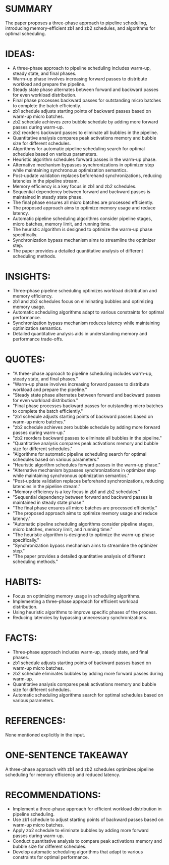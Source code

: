 # SUMMARY
The paper proposes a three-phase approach to pipeline scheduling, introducing memory-efficient zb1 and zb2 schedules, and algorithms for optimal scheduling.

# IDEAS:
- A three-phase approach to pipeline scheduling includes warm-up, steady state, and final phases.
- Warm-up phase involves increasing forward passes to distribute workload and prepare the pipeline.
- Steady state phase alternates between forward and backward passes for even workload distribution.
- Final phase processes backward passes for outstanding micro batches to complete the batch efficiently.
- zb1 schedule adjusts starting points of backward passes based on warm-up micro batches.
- zb2 schedule achieves zero bubble schedule by adding more forward passes during warm-up.
- zb2 reorders backward passes to eliminate all bubbles in the pipeline.
- Quantitative analysis compares peak activations memory and bubble size for different schedules.
- Algorithms for automatic pipeline scheduling search for optimal schedules based on various parameters.
- Heuristic algorithm schedules forward passes in the warm-up phase.
- Alternative mechanism bypasses synchronizations in optimizer step while maintaining synchronous optimization semantics.
- Post-update validation replaces beforehand synchronizations, reducing latencies in the pipeline stream.
- Memory efficiency is a key focus in zb1 and zb2 schedules.
- Sequential dependency between forward and backward passes is maintained in steady state phase.
- The final phase ensures all micro batches are processed efficiently.
- The proposed approach aims to optimize memory usage and reduce latency.
- Automatic pipeline scheduling algorithms consider pipeline stages, micro batches, memory limit, and running time.
- The heuristic algorithm is designed to optimize the warm-up phase specifically.
- Synchronization bypass mechanism aims to streamline the optimizer step.
- The paper provides a detailed quantitative analysis of different scheduling methods.

# INSIGHTS:
- Three-phase pipeline scheduling optimizes workload distribution and memory efficiency.
- zb1 and zb2 schedules focus on eliminating bubbles and optimizing memory usage.
- Automatic scheduling algorithms adapt to various constraints for optimal performance.
- Synchronization bypass mechanism reduces latency while maintaining optimization semantics.
- Detailed quantitative analysis aids in understanding memory and performance trade-offs.

# QUOTES:
- "A three-phase approach to pipeline scheduling includes warm-up, steady state, and final phases."
- "Warm-up phase involves increasing forward passes to distribute workload and prepare the pipeline."
- "Steady state phase alternates between forward and backward passes for even workload distribution."
- "Final phase processes backward passes for outstanding micro batches to complete the batch efficiently."
- "zb1 schedule adjusts starting points of backward passes based on warm-up micro batches."
- "zb2 schedule achieves zero bubble schedule by adding more forward passes during warm-up."
- "zb2 reorders backward passes to eliminate all bubbles in the pipeline."
- "Quantitative analysis compares peak activations memory and bubble size for different schedules."
- "Algorithms for automatic pipeline scheduling search for optimal schedules based on various parameters."
- "Heuristic algorithm schedules forward passes in the warm-up phase."
- "Alternative mechanism bypasses synchronizations in optimizer step while maintaining synchronous optimization semantics."
- "Post-update validation replaces beforehand synchronizations, reducing latencies in the pipeline stream."
- "Memory efficiency is a key focus in zb1 and zb2 schedules."
- "Sequential dependency between forward and backward passes is maintained in steady state phase."
- "The final phase ensures all micro batches are processed efficiently."
- "The proposed approach aims to optimize memory usage and reduce latency."
- "Automatic pipeline scheduling algorithms consider pipeline stages, micro batches, memory limit, and running time."
- "The heuristic algorithm is designed to optimize the warm-up phase specifically."
- "Synchronization bypass mechanism aims to streamline the optimizer step."
- "The paper provides a detailed quantitative analysis of different scheduling methods."

# HABITS:
- Focus on optimizing memory usage in scheduling algorithms.
- Implementing a three-phase approach for efficient workload distribution.
- Using heuristic algorithms to improve specific phases of the process.
- Reducing latencies by bypassing unnecessary synchronizations.

# FACTS:
- Three-phase approach includes warm-up, steady state, and final phases.
- zb1 schedule adjusts starting points of backward passes based on warm-up micro batches.
- zb2 schedule eliminates bubbles by adding more forward passes during warm-up.
- Quantitative analysis compares peak activations memory and bubble size for different schedules.
- Automatic scheduling algorithms search for optimal schedules based on various parameters.

# REFERENCES:
None mentioned explicitly in the input.

# ONE-SENTENCE TAKEAWAY
A three-phase approach with zb1 and zb2 schedules optimizes pipeline scheduling for memory efficiency and reduced latency.

# RECOMMENDATIONS:
- Implement a three-phase approach for efficient workload distribution in pipeline scheduling.
- Use zb1 schedule to adjust starting points of backward passes based on warm-up micro batches.
- Apply zb2 schedule to eliminate bubbles by adding more forward passes during warm-up.
- Conduct quantitative analysis to compare peak activations memory and bubble size for different schedules.
- Develop automatic scheduling algorithms that adapt to various constraints for optimal performance.